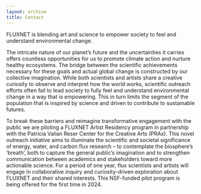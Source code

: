 ```yaml
---
layout: archive
title: Contact
---
```


FLUXNET is blending art and science to empower society to feel and understand environmental change.

The intricate nature of our planet’s future and the uncertainties it carries offers countless opportunities for us to promote climate action and nurture healthy ecosystems. The bridge between the scientific achievements necessary for these goals and actual global change is constructed by our collective imagination. While both scientists and artists share a creative curiosity to observe and interpret how the world works, scientific outreach efforts often fail to lead society to fully feel and understand environmental change in a way that is empowering. This in turn limits the segment of the population that is inspired by science and driven to contribute to sustainable futures.

To break these barriers and reimagine transformative engagement with the public we are piloting a FLUXNET Artist Residency program in partnership with the Patricia Valian Reser Center for the Creative Arts (PRAx). This novel outreach initiative aims to illuminate the scientific and societal significance of energy, water, and carbon flux research – to contemplate the biosphere’s ‘breath’, both to capture the general public’s imagination and to strengthen communication between academics and stakeholders toward more actionable science.
For a period of one year, flux scientists and artists will engage in collaborative inquiry and curiosity-driven exploration about FLUXNET and their shared interests. This NSF-funded pilot program is being offered for the first time in 2024.
